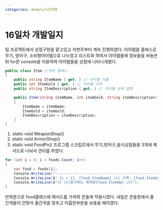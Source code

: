 ```yaml
---
categories: Asmaly시간여행
---
```

# 16일차 개발일지

팀 프로젝트에서 상점구현을 맡고있고 저번주부터 계속 진행하였다.
아이템을 클래스로 무기, 방어구, 소비형아이템으로 나누었고
리스트화 하여서 아이템들에 정보들을 써놓은뒤 
for문 console을 이용하여 아이템들을 상점에 나타나게했다.
```c# 
public class Item //부모 클래스
{
    public string ItemName { get; } // 아이템 이름
    public int ItemGold { get; } // 아이템 가격
    public string ItemDescription { get; } // 아이템 상세 설명

    public Item(string itemName, int itemGold, string itemDescription) // 아이템 메서드
    {
        ItemName = itemName;
        ItemGold = itemGold;
        ItemDescription = itemDescription;
    }
}
```

1. static void WeaponShop()
2. static void ArmorShop()
3. static void FoodPx()
프로그램 스크립트에서 무기,방어구,음식상점들을
3개에 메서드로 나눠서 관리를 하였다.

```c#
for (int i = 0; i < foods.Count; i++)
{
    var food = foods[i];
    Console.WriteLine("------------------------------------------------------------------");
    Console.WriteLine($" {i + 1}. {food.ItemName} \t| 가격: {food.ItemGold}G \t| 아이템 설명: {food.ItemDescription} ");
    Console.WriteLine($"\t \t|증가하는 체력량{food.ItemHp} \t|");
}
```
반복문으로 food클래스에 메서드를 가져와 콘솔에 적용시켰다.
내일은 콘솔창에서 줄 간격들이 안맞아 줄간격을 맞추고
미흡한부분을 보충을 해야겠다.